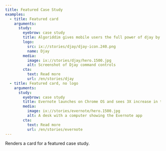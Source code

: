 ```yaml
---
title: Featured Case Study
examples:
  - title: Featured card
    arguments:
      study:
        eyebrow: case study
        title: Algoriddim gives mobile users the full power of djay by optimizing for Chrome OS
        logo:
          src: ix://stories/djay/djay-icon.240.png
          name: Djay
        media:
          image: ix://stories/djay/hero.1500.jpg
          alt: Screenshot of Djay command controls
        cta:
          text: Read more
          url: /en/stories/djay
  - title: Featured card, no logo
    arguments:
      study:
        eyebrow: case study
        title: Evernote launches on Chrome OS and sees 3X increase in time spent on larger screen devices
        media:
          image: ix://stories/evernote/hero.1500.jpg
          alt: A desk with a computer showing the Evernote app
        cta:
          text: Read more
          url: /en/stories/evernote
---
```


Renders a card for a featured case study.
